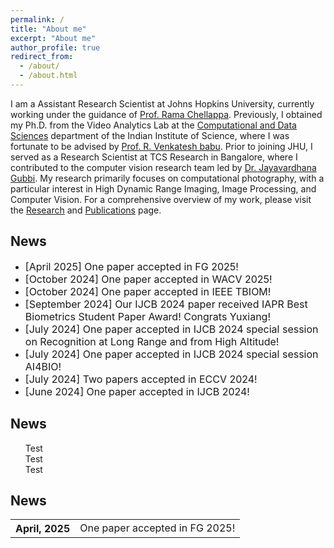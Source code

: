 ```yaml
---
permalink: /
title: "About me"
excerpt: "About me"
author_profile: true
redirect_from: 
  - /about/
  - /about.html
---
```


I am a Assistant Research Scientist at Johns Hopkins University, currently working under the guidance of [Prof. Rama Chellappa](https://engineering.jhu.edu/ece/faculty/rama-chellappa/). Previously, I obtained my Ph.D. from the Video Analytics Lab at the [Computational and Data Sciences](http://cds.iisc.ac.in/) department of the Indian Institute of Science, where I was fortunate to be advised by [Prof. R. Venkatesh babu](http://cds.iisc.ac.in/faculty/venky/). Prior to joining JHU, I served as a Research Scientist at TCS Research in Bangalore, where I contributed to the computer vision research team led by [Dr. Jayavardhana Gubbi](https://scholar.google.com.au/citations?user=Ec2g4ewAAAAJ&hl=en). My research primarily focuses on computational photography, with a particular interest in High Dynamic Range Imaging, Image Processing, and Computer Vision. For a comprehensive overview of my work, please visit the [Research](portfolio/) and [Publications](publications/) page.

## News
* <font size = "3"> [April 2025] One paper accepted in FG 2025! </font>
* <font size = "3"> [October 2024] One paper accepted in WACV 2025! </font>
* <font size = "3"> [October 2024] One paper accepted in IEEE TBIOM! </font>
* <font size = "3"> [September 2024] Our IJCB 2024 paper received IAPR Best Biometrics Student Paper Award! Congrats Yuxiang! </font>
* <font size = "3"> [July 2024] One paper accepted in IJCB 2024 special session on Recognition at Long Range and from High Altitude! </font>
* <font size = "3"> [July 2024] One paper accepted in IJCB 2024 special session AI4BIO! </font>
* <font size = "3"> [July 2024] Two papers accepted in ECCV 2024! </font>
* <font size = "3"> [June 2024] One paper accepted in IJCB 2024! </font>

## News

<div class="news-box">
<ul style="list-style-type:none;">
  <li>Test</li>
  <li>Test</li>
  <li>Test</li>
</ul> 
</div>

<div class="news">
  <h2>News</h2>
  <div class="table-responsive" style="max-height: 18vw">
      <table class="table table-sm table-borderless">          
        <tbody>
          <tr> <th scope="row">April, 2025</th><td>One paper accepted in FG 2025!</td></tr>      
        </tbody></table>
      </div> 
  </div>

<!-- This is a comment 
[comment]: # * <font size = "3"> [October 2022] One paper accepted in ICVGIP 2022! </font> [April 2025] One paper accepted in FG 2025!
[comment]: # * <font size = "3"> [July 2022] Joined JHU as Postdoc. </font>
[comment]: # * <font size = "3"> [May 2022] Delivered guest lecture at IIT Jammu. </font>
[comment]: # * <font size = "3"> [April 2022] Delivered lecture at NIT Patna. </font>
[comment]: # * <font size = "3"> [April 2022] Two papers were accepted in IGARSS 2022!! </font>
-->
